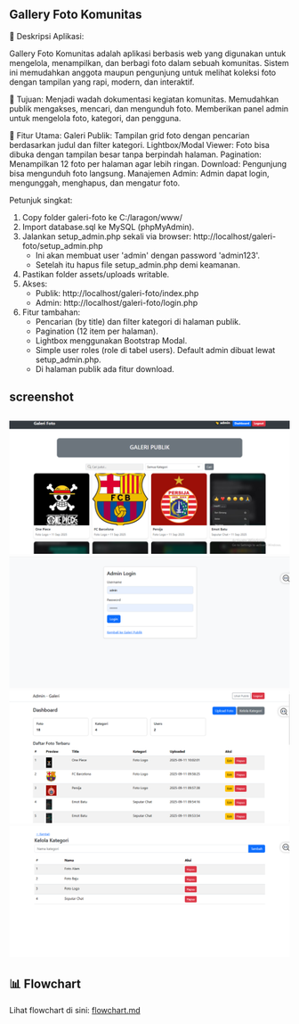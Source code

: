 ## Gallery Foto Komunitas
📌 Deskripsi Aplikasi:

Gallery Foto Komunitas adalah aplikasi berbasis web yang digunakan untuk mengelola, menampilkan, dan berbagi foto dalam sebuah komunitas. Sistem ini memudahkan anggota maupun pengunjung untuk melihat koleksi foto dengan tampilan yang rapi, modern, dan interaktif.

🎯 Tujuan:
   Menjadi wadah dokumentasi kegiatan komunitas.
   Memudahkan publik mengakses, mencari, dan mengunduh foto.
   Memberikan panel admin untuk mengelola foto, kategori, dan pengguna.

🔑 Fitur Utama:
   Galeri Publik: Tampilan grid foto dengan pencarian berdasarkan judul dan filter kategori.
   Lightbox/Modal Viewer: Foto bisa dibuka dengan tampilan besar tanpa berpindah halaman.
   Pagination: Menampilkan 12 foto per halaman agar lebih ringan.
   Download: Pengunjung bisa mengunduh foto langsung.
   Manajemen Admin: Admin dapat login, mengunggah, menghapus, dan mengatur foto.

Petunjuk singkat:
1. Copy folder galeri-foto ke C:/laragon/www/
2. Import database.sql ke MySQL (phpMyAdmin).
3. Jalankan setup_admin.php sekali via browser: http://localhost/galeri-foto/setup_admin.php
   - Ini akan membuat user 'admin' dengan password 'admin123'.
   - Setelah itu hapus file setup_admin.php demi keamanan.
4. Pastikan folder assets/uploads writable.
5. Akses:
   - Publik: http://localhost/galeri-foto/index.php
   - Admin: http://localhost/galeri-foto/login.php
6. Fitur tambahan:
   - Pencarian (by title) dan filter kategori di halaman publik.
   - Pagination (12 item per halaman).
   - Lightbox menggunakan Bootstrap Modal.
   - Simple user roles (role di tabel users). Default admin dibuat lewat setup_admin.php.
   - Di halaman publik ada fitur download.

screenshot 
---
![Gallery](/docs/gallery.PNG)
![login](/docs/image.png)
![dashboard admin](/docs/image-1.png)
![kelola kategori](/docs/image-2.png)
---

## 📊 Flowchart

Lihat flowchart di sini: [flowchart.md](./flowchart.md)
